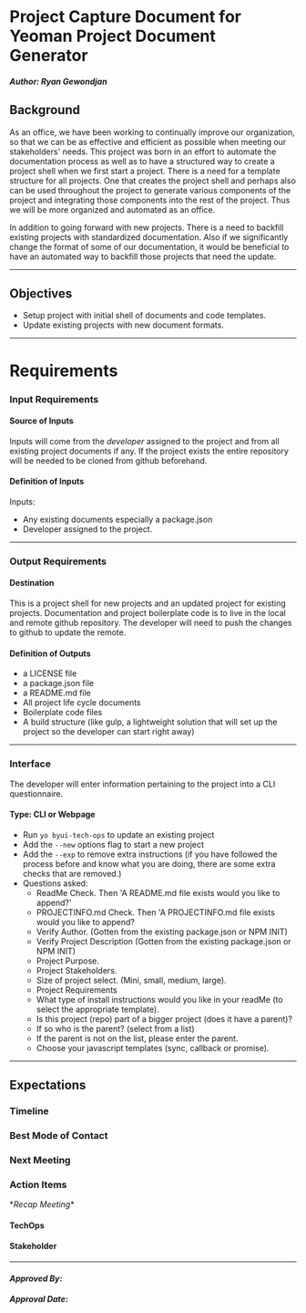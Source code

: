 # Project Capture Document for Yeoman Project Document Generator
#### *Author: Ryan Gewondjan*

## Background
As an office, we have been working to continually improve our organization, so that we can be as effective and efficient as possible when meeting our stakeholders' needs. This project was born in an effort to automate the documentation process as well as to have a structured way to create a project shell when we first start a project. There is a need for a template structure for all projects. One that creates the project shell and perhaps also can be used throughout the project to generate various components of the project and integrating those components into the rest of the project. Thus we will be more organized and automated as an office.

In addition to going forward with new projects. There is a need to backfill existing projects with standardized documentation. Also if we significantly change the format of some of our documentation, it would be beneficial to have an automated way to backfill those projects that need the update.

-----

## Objectives
- Setup project with initial shell of documents and code templates.
- Update existing projects with new document formats.

-----

# Requirements

### Input Requirements

#### Source of Inputs

Inputs will come from the *developer* assigned to the project and from all existing project documents if any. If the project exists the entire repository will be needed to be cloned from github beforehand.

#### Definition of Inputs

Inputs:
- Any existing documents especially a package.json
- Developer assigned to the project.

---

### Output Requirements
#### Destination

This is a project shell for new projects and an updated project for existing projects. Documentation and project boilerplate code is to live in the local and remote github repository. The developer will need to push the changes to github to update the remote.

#### Definition of Outputs

- a LICENSE file
- a package.json file
- a README.md file
- All project life cycle documents
- Boilerplate code files
- A build structure (like gulp, a lightweight solution that will set up the project so the developer can start right away)

---

### Interface

The developer will enter information pertaining to the project into a CLI questionnaire.

#### Type: CLI or Webpage

- Run `yo byui-tech-ops` to update an existing project
- Add the `--new` options flag to start a new project
- Add the `--exp` to remove extra instructions (if you have followed the process before and know what you are doing, there are some extra checks that are removed.)
- Questions asked:
    - ReadMe Check. Then 'A README.md file exists would you like to append?'
    - PROJECTINFO.md Check. Then 'A PROJECTINFO.md file exists would you like to append?
    - Verify Author. (Gotten from the existing package.json or NPM INIT)
    - Verify Project Description (Gotten from the existing package.json or NPM INIT)
    - Project Purpose.
    - Project Stakeholders.
    - Size of project select. (Mini, small, medium, large).
    - Project Requirements
    - What type of install instructions would you like in your readMe (to select the appropriate template).
    - Is this project (repo) part of a bigger project (does it have a parent)?
    - If so who is the parent? (select from a list)
    - If the parent is not on the list, please enter the parent.
    - Choose your javascript templates (sync, callback or promise).

-----


## Expectations

### Timeline

### Best Mode of Contact

### Next Meeting


### Action Items
\**Recap Meeting*\*
#### TechOps
#### Stakeholder

-----

#### *Approved By:* 
#### *Approval Date:*